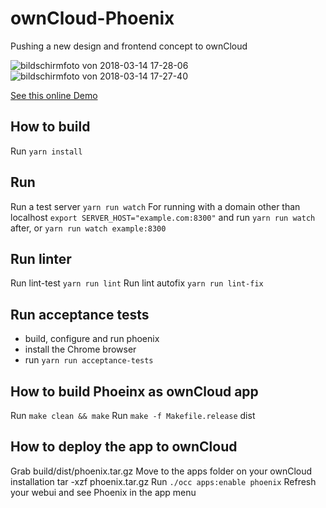 # ownCloud-Phoenix

Pushing a new design and frontend concept to ownCloud

![bildschirmfoto von 2018-03-14 17-28-06](https://user-images.githubusercontent.com/1005065/37416039-20817b4c-27ad-11e8-9f14-cbe12936fd64.png)
![bildschirmfoto von 2018-03-14 17-27-40](https://user-images.githubusercontent.com/1005065/37416040-20ad906a-27ad-11e8-8a56-ad5f824743a0.png)



[See this online Demo](http://dev.felix.click/OWC.007.16/0.1.0/)

## How to build

Run `yarn install`

## Run

Run a test server `yarn run watch`
For running with a domain other than localhost `export SERVER_HOST="example.com:8300"` and run `yarn run watch` after, or `yarn run watch example:8300`

## Run linter

Run lint-test `yarn run lint`
Run lint autofix `yarn run lint-fix`

## Run acceptance tests

- build, configure and run phoenix
- install the Chrome browser
- run `yarn run acceptance-tests`

## How to build Phoeinx as ownCloud app

Run `make clean && make`
Run `make -f Makefile.release` dist


## How to deploy the app to ownCloud

Grab build/dist/phoenix.tar.gz
Move to the apps folder on your ownCloud installation
tar -xzf phoenix.tar.gz
Run `./occ apps:enable phoenix`
Refresh your webui and see Phoenix in the app menu

